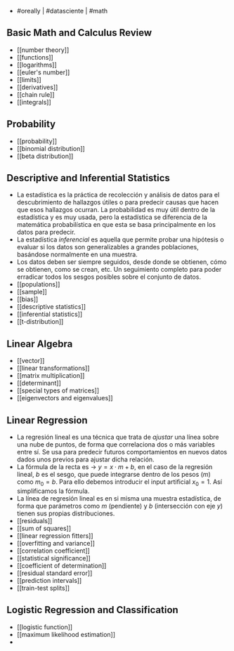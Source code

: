 - #oreally | #datasciente | #math

## Basic Math and Calculus Review
- [[number theory]]
- [[functions]]
- [[logarithms]]
- [[euler's number]]
- [[limits]]
- [[derivatives]]
- [[chain rule]]
- [[integrals]]

## Probability
- [[probability]]
- [[binomial distribution]]
- [[beta distribution]]

## Descriptive and Inferential Statistics
- La estadística es la práctica de recolección y análisis de datos para el descubrimiento de hallazgos útiles o para predecir causas que hacen que esos hallazgos ocurran. La probabilidad es muy útil dentro de la estadística y es muy usada, pero la estadística se diferencia de la matemática probabilística en que esta se basa principalmente en los datos para predecir.
- La estadística *inferencial* es aquella que permite probar una hipótesis o evaluar si los datos son generalizables a grandes poblaciones, basándose normalmente en una muestra.
- Los datos deben ser siempre seguidos, desde donde se obtienen, cómo se obtienen, como se crean, etc. Un seguimiento completo para poder erradicar todos los sesgos posibles sobre el conjunto de datos.
- [[populations]]
- [[sample]]
- [[bias]]
- [[descriptive statistics]]
- [[inferential statistics]]
- [[t-distribution]]

## Linear Algebra
- [[vector]]
- [[linear transformations]]
- [[matrix multiplication]]
- [[determinant]]
- [[special types of matrices]]
- [[eigenvectors and eigenvalues]]

## Linear Regression
- La regresión lineal es una técnica que trata de *ajustar* una línea sobre una nube de puntos, de forma que correlaciona dos o más variables entre sí. Se usa para predecir futuros comportamientos en nuevos datos dados unos previos para ajustar dicha relación.
- La fórmula de la recta es -> $y = x · m + b$, en el caso de la regresión lineal, $b$ es el sesgo, que puede integrarse dentro de los pesos ($m$) como $m_0=b$. Para ello debemos introducir el input artificial $x_0=1$. Así simplificamos la fórmula. 
- La línea de regresión lineal es en si misma una muestra estadística, de forma que parámetros como $m$ (pendiente) y $b$ (intersección con eje $y$) tienen sus propias distribuciones. 
- [[residuals]]
- [[sum of squares]]
- [[linear regression fitters]]
- [[overfitting and variance]]
- [[correlation coefficient]]
- [[statistical significance]]
- [[coefficient of determination]]
- [[residual standard error]]
- [[prediction intervals]]
- [[train-test splits]]

## Logistic Regression and Classification
- [[logistic function]]
- [[maximum likelihood estimation]]
- 